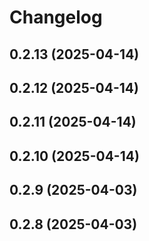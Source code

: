 # Changelog

## 0.2.13 (2025-04-14)

## 0.2.12 (2025-04-14)

## 0.2.11 (2025-04-14)

## 0.2.10 (2025-04-14)

## 0.2.9 (2025-04-03)

## 0.2.8 (2025-04-03)
